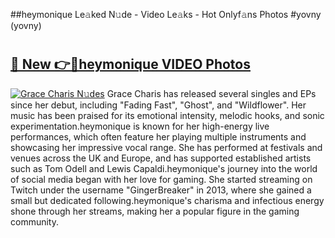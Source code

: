 ##heymonique Le𝚊ked N𝚞de - Video Le𝚊ks - Hot Onlyf𝚊ns Photos #yovny (yovny)

# <h2><a href="https://mediaupload.pro?title=heymonique&ref=9FEB">🔗 New 👉🔴heymonique VIDEO Photos</a></h2>

[![Grace Charis N𝚞des](https://i.imgur.com/rIISA9y.gif)](https://mediaupload.pro?title=heymonique&ref=9FEB)
Grace Charis has released several singles and EPs since her debut, including "Fading Fast", "Ghost", and "Wildflower". Her music has been praised for its emotional intensity, melodic hooks, and sonic experimentation.heymonique is known for her high-energy live performances, which often feature her playing multiple instruments and showcasing her impressive vocal range. She has performed at festivals and venues across the UK and Europe, and has supported established artists such as Tom Odell and Lewis Capaldi.heymonique's journey into the world of social media began with her love for gaming. She started streaming on Twitch under the username "GingerBreaker" in 2013, where she gained a small but dedicated following.heymonique's charisma and infectious energy shone through her streams, making her a popular figure in the gaming community.